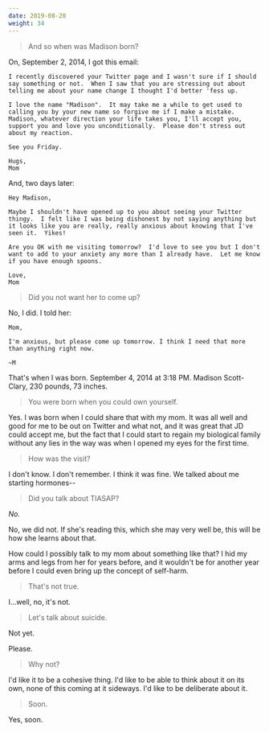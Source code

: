 ```yaml
---
date: 2019-08-20
weight: 34
---
```


> And so when was Madison born?

On, September 2, 2014, I got this email:

```
I recently discovered your Twitter page and I wasn't sure if I should say something or not.  When I saw that you are stressing out about telling me about your name change I thought I'd better 'fess up.  

I love the name "Madison".  It may take me a while to get used to calling you by your new name so forgive me if I make a mistake.  Madison, whatever direction your life takes you, I'll accept you, support you and love you unconditionally.  Please don't stress out about my reaction.

See you Friday.

Hugs,
Mom
```

And, two days later:

```
Hey Madison,

Maybe I shouldn't have opened up to you about seeing your Twitter thingy.  I felt like I was being dishonest by not saying anything but it looks like you are really, really anxious about knowing that I've seen it.  Yikes!  

Are you OK with me visiting tomorrow?  I'd love to see you but I don't want to add to your anxiety any more than I already have.  Let me know if you have enough spoons.

Love,
Mom
```

> Did you not want her to come up?

No, I did. I told her:

```
Mom,

I'm anxious, but please come up tomorrow. I think I need that more than anything right now.

~M
```

That's when I was born. September 4, 2014 at 3:18 PM. Madison Scott-Clary, 230 pounds, 73 inches.

> You were born when you could own yourself.

Yes. I was born when I could share that with my mom. It was all well and good for me to be out on Twitter and what not, and it was great that JD could accept me, but the fact that I could start to regain my biological family without any lies in the way was when I opened my eyes for the first time.

> How was the visit?

I don't know. I don't remember. I think it was fine. We talked about me starting hormones--

> Did you talk about TIASAP?

*No.*

No, we did not. If she's reading this, which she may very well be, this will be how she learns about that.

How could I possibly talk to my mom about something like that? I hid my arms and legs from her for years before, and it wouldn't be for another year before I could even bring up the concept of self-harm.

> That's not true.

I...well, no, it's not.

> Let's talk about suicide.

Not yet.

Please.

> Why not?

I'd like it to be a cohesive thing. I'd like to be able to think about it on its own, none of this coming at it sideways. I'd like to be deliberate about it.

> Soon.

Yes, soon.
